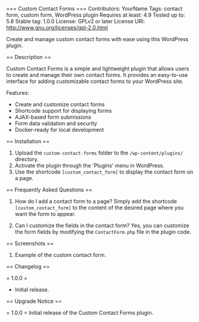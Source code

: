 === Custom Contact Forms ===
Contributors: YourName
Tags: contact form, custom form, WordPress plugin
Requires at least: 4.9
Tested up to: 5.8
Stable tag: 1.0.0
License: GPLv2 or later
License URI: http://www.gnu.org/licenses/gpl-2.0.html

Create and manage custom contact forms with ease using this WordPress plugin.

== Description ==

Custom Contact Forms is a simple and lightweight plugin that allows users to create and manage their own contact forms. It provides an easy-to-use interface for adding customizable contact forms to your WordPress site.

Features:

- Create and customize contact forms
- Shortcode support for displaying forms
- AJAX-based form submissions
- Form data validation and security
- Docker-ready for local development

== Installation ==

1. Upload the `custom-contact-forms` folder to the `/wp-content/plugins/` directory.
2. Activate the plugin through the 'Plugins' menu in WordPress.
3. Use the shortcode `[custom_contact_form]` to display the contact form on a page.

== Frequently Asked Questions ==

1. How do I add a contact form to a page?
   Simply add the shortcode `[custom_contact_form]` to the content of the desired page where you want the form to appear.

2. Can I customize the fields in the contact form?
   Yes, you can customize the form fields by modifying the `ContactForm.php` file in the plugin code.

== Screenshots ==

1. Example of the custom contact form.

== Changelog ==

= 1.0.0 =
* Initial release.

== Upgrade Notice ==

= 1.0.0 =
Initial release of the Custom Contact Forms plugin.
